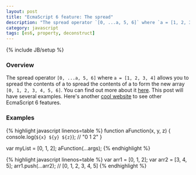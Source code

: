 ```yaml
---
layout: post
title: "EcmaScript 6 feature: The spread"
description: "The spread operator `[0, ...a, 5, 6]` where `a = [1, 2, 3, 4]` allows you to spread the contents of a to spread the contents of a to form the new array `[0, 1, 2, 3, 4, 5, 6]`. You can find out more about it [here](https://developer.mozilla.org/en-US/docs/Web/JavaScript/Reference/Operators/Spread_operator). This post will have several examples. Here's another [cool website](http://es6-features.org/#Constants) to see other EcmaScript 6 features.r"
category: javascript
tags: [es6, property, deconstruct]
---
```

{% include JB/setup %}

<!-- Overview -->
<h3>Overview</h3>

The spread operator `[0, ...a, 5, 6]` where `a = [1, 2, 3, 4]` allows you to spread the contents of a to spread the contents of a to form the new array `[0, 1, 2, 3, 4, 5, 6]`. You can find out more about it [here](https://developer.mozilla.org/en-US/docs/Web/JavaScript/Reference/Operators/Spread_operator). This post will have several examples. Here's another [cool website](http://es6-features.org/#Constants) to see other EcmaScript 6 features.

<!-- Examples -->
<h3>Examples</h3>

<!-- Code _______________________________________-->
{% highlight javascript linenos=table  %}
function aFunction(x, y, z) {
    console.log(`${x} ${y} ${z}`); // "0 1 2"
}

var myList = [0, 1, 2];
aFunction(...args);
{% endhighlight %}
<!-- /Code ^^^^^^^^^^^^^^^^^^^^^^^^^^^^^^^^^^^^^^-->


<!-- Code _______________________________________-->
{% highlight javascript linenos=table  %}
var arr1 = [0, 1, 2];
var arr2 = [3, 4, 5];
arr1.push(...arr2); // [0, 1, 2, 3, 4, 5]
{% endhighlight %}
<!-- /Code ^^^^^^^^^^^^^^^^^^^^^^^^^^^^^^^^^^^^^^-->


